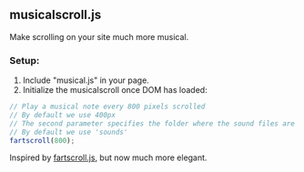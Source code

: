 musicalscroll.js
-----------

Make scrolling on your site much more musical.

### Setup:

1. Include "musical.js" in your page.
2. Initialize the musicalscroll once DOM has loaded:

```javascript
// Play a musical note every 800 pixels scrolled
// By default we use 400px
// The second parameter specifies the folder where the sound files are resided.
// By default we use 'sounds'
fartscroll(800); 
```

Inspired by [fartscroll.js](http://theonion.github.io/fartscroll.js/), but now much more elegant.
